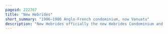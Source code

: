 ```yaml
---
pageid: 222767
title: "New Hebrides"
short_summary: "1906–1980 Anglo-French condominium, now Vanuatu"
description: "New Hebrides officially the new Hebrides Condominium and named after the Hebrides scottish Archipelago was the Colonial Name for the Island Group in the south pacific Ocean that is now vanuatu. Native People lived on the Islands for over three thousand Years before the first europeans arrived in 1606 from a spanish Expedition led by portuguese Navigator Pedro fernandes de Queirs. The Islands were named in 1774 by Captain James cook and subsequently colonised by both the british and the french."
---
```

